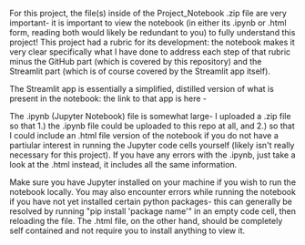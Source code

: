 For this project, the file(s) inside of the Project_Notebook .zip file are very important- it is important to view the notebook (in either its .ipynb or .html form, reading both would likely be redundant to you) to fully understand this project! This project had a rubric for its development: the notebook makes it very clear specifically what I have done to address each step of that rubric minus the GitHub part (which is covered by this repository) and the Streamlit part (which is of course covered by the Streamlit app itself).

The Streamlit app is essentially a simplified, distilled version of what is present in the notebook: the link to that app is here -

The .ipynb (Jupyter Notebook) file is somewhat large- I uploaded a .zip file so that 1.) the .ipynb file could be uploaded to this repo at all, and 2.) so that I could include an .html file version of the notebook if you do not have a partiular interest in running the Jupyter code cells yourself (likely isn't really necessary for this project). If you have any errors with the .ipynb, just take a look at the .html instead, it includes all the same information.

Make sure you have Jupyter installed on your machine if you wish to run the notebook locally. You may also encounter errors while running the notebook if you have not yet installed certain python packages- this can generally be resolved by running "pip install 'package name'" in an empty code cell, then reloading the file. The .html file, on the other hand, should be completely self contained and not require you to install anything to view it.


